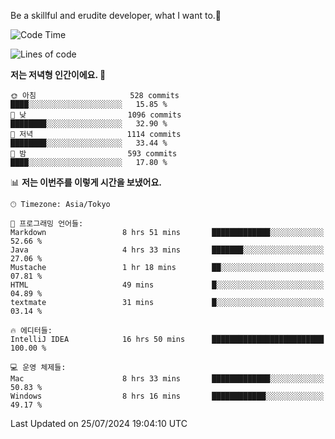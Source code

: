 Be a skillful and erudite developer, what I want to.👶

<!--START_SECTION:waka-->
![Code Time](http://img.shields.io/badge/Code%20Time-1%2C085%20hrs%2052%20mins-blue)

![Lines of code](https://img.shields.io/badge/%EC%A0%80%EB%8A%94%20%EC%97%AC%ED%83%9C%EA%B9%8C%EC%A7%80%20-2.7%20million%20%EC%A4%84%EC%9D%98%20%EC%BD%94%EB%93%9C%EB%A5%BC%20%EC%9E%91%EC%84%B1%ED%96%88%EC%96%B4%EC%9A%94.-blue)

**저는 저녁형 인간이에요. 🦉** 

```text
🌞 아침                     528 commits         ████░░░░░░░░░░░░░░░░░░░░░   15.85 % 
🌆 낮　                     1096 commits        ████████░░░░░░░░░░░░░░░░░   32.90 % 
🌃 저녁                     1114 commits        ████████░░░░░░░░░░░░░░░░░   33.44 % 
🌙 밤　                     593 commits         ████░░░░░░░░░░░░░░░░░░░░░   17.80 % 
```


📊 **저는 이번주를 이렇게 시간을 보냈어요.** 

```text
🕑︎ Timezone: Asia/Tokyo

💬 프로그래밍 언어들: 
Markdown                 8 hrs 51 mins       █████████████░░░░░░░░░░░░   52.66 % 
Java                     4 hrs 33 mins       ███████░░░░░░░░░░░░░░░░░░   27.06 % 
Mustache                 1 hr 18 mins        ██░░░░░░░░░░░░░░░░░░░░░░░   07.81 % 
HTML                     49 mins             █░░░░░░░░░░░░░░░░░░░░░░░░   04.89 % 
textmate                 31 mins             █░░░░░░░░░░░░░░░░░░░░░░░░   03.14 % 

🔥 에디터들: 
IntelliJ IDEA            16 hrs 50 mins      █████████████████████████   100.00 % 

💻 운영 체제들: 
Mac                      8 hrs 33 mins       █████████████░░░░░░░░░░░░   50.83 % 
Windows                  8 hrs 16 mins       ████████████░░░░░░░░░░░░░   49.17 % 
```


 Last Updated on 25/07/2024 19:04:10 UTC
<!--END_SECTION:waka-->
